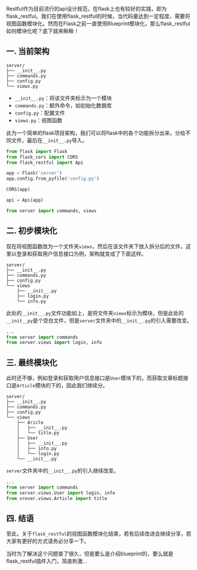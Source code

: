 Restful作为目前流行的api设计规范，在flask上也有较好的实践，即为flask_restful。我们在使用flask_restful的时候，当代码量达到一定程度，需要将视图函数模块化。然而在Flask之前一直使用Blueprint模块化，那么flask_restful如何模块化呢？底下就来瞅瞅！



## 一. 当前架构

```
server/
├── __init__.py
├── commands.py
├── config.py
└── views.py
```

* `__init__.py`：将该文件夹标示为一个模块
* `commands.py`：额外命令，如初始化数据库
* `config.py`：配置文件
* `views.py`：视图函数



此为一个简单的flask项目架构，我们可以将flask中的各个功能拆分出来，分给不同文件，最后在`__init__.py`导入。

```python
from flask import Flask
from flask_cors import CORS
from flask_restful import Api

app = Flask('server')
app.config.from_pyfile('config.py')

CORS(app)

api = Api(app)

from server import commands, views
```





## 二. 初步模块化

现在将视图函数改为一个文件夹`views`，然后在该文件夹下放入拆分后的文件。这里以登录和获取用户信息接口为例，架构就变成了下面这样。

```
server/
├── __init__.py
├── commands.py
├── config.py
└── views
    ├── __init__.py
    ├── login.py
    └── info.py
```

此处的`__init__.py`文件功能如上，是将文件夹`views`标示为模块，但是此处的`__init__py`是个空白文件，但是`server`文件夹中的`__init__.py`的引入需要改变。

```python
...
from server import commands
from server.views import login, info
```





## 三. 最终模块化

此时还不够，例如登录和获取用户信息接口是`User`模块下的，而获取文章标题接口是`Article`模块的下的，因此我们继续分。

```
server/
├── __init__.py
├── commands.py
├── config.py
└── views
    ├── Aricle
    │   ├── __init__.py
    │   └── title.py
    ├── User
    │   ├── __init__.py
    │   ├── info.py
    │   └── login.py
    └── __init__.py

```

`server`文件夹中的`__init__.py`的引入继续改变。

```python
...
from server import commands
from server.views.User import login, info
from srever.views.Article import title
```





## 四. 结语

至此，关于`flask_restful`的视图函数模块化结束，若有后续改进会继续分享，若大家有更好的方式请务必分享一下。

当时为了解决这个问题查了很久，但是要么是介绍blueprint的，要么就是flask_restful插件入门，简直刺激...

